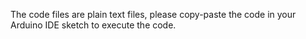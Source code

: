 The code files are plain text files, please copy-paste the code in your Arduino IDE sketch to execute the code.
